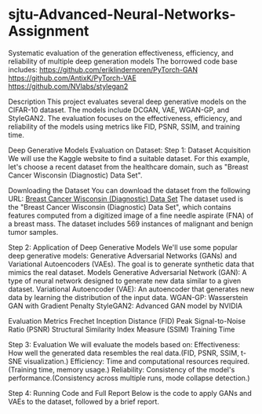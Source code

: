 # sjtu-Advanced-Neural-Networks-Assignment
Systematic evaluation of the generation effectiveness, efficiency, and reliability of multiple deep generation models
The borrowed code base includes:
https://github.com/eriklindernoren/PyTorch-GAN
https://github.com/AntixK/PyTorch-VAE
https://github.com/NVlabs/stylegan2

Description
This project evaluates several deep generative models on the CIFAR-10 dataset. The models include DCGAN, VAE, WGAN-GP, and StyleGAN2. The evaluation focuses on the effectiveness, efficiency, and reliability of the models using metrics like FID, PSNR, SSIM, and training time.

Deep Generative Models Evaluation on Dataset:
Step 1: Dataset Acquisition
We will use the Kaggle website to find a suitable dataset. For this example, let's choose a recent dataset from the healthcare domain, such as "Breast Cancer Wisconsin (Diagnostic) Data Set".

Downloading the Dataset
You can download the dataset from the following URL:
[Breast Cancer Wisconsin (Diagnostic) Data Set](https://www.kaggle.com/datasets/uciml/breast-cancer-wisconsin-data)
The dataset used is the "Breast Cancer Wisconsin (Diagnostic) Data Set", which contains features computed from a digitized image of a fine needle aspirate (FNA) of a breast mass. The dataset includes 569 instances of malignant and benign tumor samples.

Step 2: Application of Deep Generative Models
We'll use some popular deep generative models: Generative Adversarial Networks (GANs) and Variational Autoencoders (VAEs). The goal is to generate synthetic data that mimics the real dataset.
Models
Generative Adversarial Network (GAN): A type of neural network designed to generate new data similar to a given dataset.
Variational Autoencoder (VAE): An autoencoder that generates new data by learning the distribution of the input data.
WGAN-GP: Wasserstein GAN with Gradient Penalty
StyleGAN2: Advanced GAN model by NVIDIA

Evaluation Metrics
Frechet Inception Distance (FID)
Peak Signal-to-Noise Ratio (PSNR)
Structural Similarity Index Measure (SSIM)
Training Time

Step 3: Evaluation
We will evaluate the models based on:
Effectiveness: How well the generated data resembles the real data.(FID, PSNR, SSIM, t-SNE visualization.)
Efficiency: Time and computational resources required.(Training time, memory usage.)
Reliability: Consistency of the model's performance.(Consistency across multiple runs, mode collapse detection.)

Step 4: Running Code and Full Report
Below is the code to apply GANs and VAEs to the dataset, followed by a brief report.

